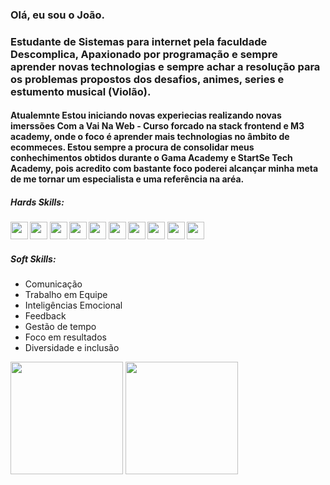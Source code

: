 ### Olá, eu sou o João.
<h3> Estudante de Sistemas para internet pela faculdade Descomplica, Apaxionado por programação e sempre aprender novas technologias e sempre achar a resolução para os problemas propostos dos desafios, animes, series e estumento musical (Violão).  
</h3>

<h4> Atualemnte Estou iniciando novas experiecias realizando novas imerssões Com a Vai Na Web - Curso forcado na stack frontend e M3 academy, onde o foco é aprender mais technologias no âmbito de ecommeces. Estou sempre a procura de consolidar meus conhechimentos obtidos durante o Gama Academy e StartSe Tech Academy, pois acredito com bastante foco poderei alcançar minha meta de me tornar um especialista e uma referência na aréa.

<h5>Hards Skills: </h5>

  <h4>
  <img src="https://img.icons8.com/color/344/html-5--v1.png" width='28' heidth='28'/>
  <img src="https://img.icons8.com/color/344/css3.png" width='28' heidth='28'/>
  <img src="https://img.icons8.com/color/344/javascript--v1.png" width='28' heidth='28'/>
  <img src="https://img.icons8.com/color/72/typescript.png" width='28' heidth='28'/>
  <img src="https://img.icons8.com/color/72/nodejs.png" width='28' heidth='28'/>
  <img src="https://img.icons8.com/external-soft-fill-juicy-fish/2x/external-sql-coding-and-development-soft-fill-soft-fill-juicy-fish.png" width='28'      heidth='28'/>
 <img src="https://img.icons8.com/color/344/react-native.png" width='28' heidth='28'/> 
 <img src="https://img.icons8.com/color/344/sass-avatar.png" width='28' heidth='28'/> 
 <img src="https://img.icons8.com/color/2x/bootstrap.png" width='28' heidth='28'/>
  <img src="https://img.icons8.com/ios-glyphs/344/github.png" width='28' heidth='28'/> 
 </h4>
 
 <h5>Soft Skills: </h5>
 <ul>
    <li>Comunicação</li>
    <li>Trabalho em Equipe</li>
    <li>Inteligências Emocional</li>
    <li>Feedback</li>
    <li>Gestão de tempo</li>
    <li>Foco em resultados</li>
    <li>Diversidade e inclusão</li>
 </ul>
 
<div>
<img height="180em" src="https://github-readme-stats.vercel.app/api?username=JoaoVitorLiberato&show_icons=true&theme=dracula&include_all_commits=true&count_private=true"/>
<img height="180em" src="https://github-readme-stats.vercel.app/api/top-langs/?username=JoaoVitorLiberato&layout=compact&langs_count=7&theme=dracula" />
</div>
